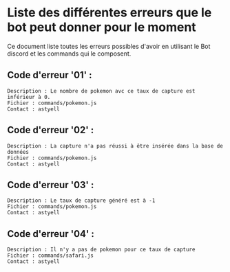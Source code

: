 # Liste des différentes erreurs que le bot peut donner pour le moment

Ce document liste toutes les erreurs possibles d'avoir en utilisant le Bot discord et les commands qui le composent.

## Code d'erreur '01' :

	Description : Le nombre de pokemon avc ce taux de capture est inférieur à 0. 
	Fichier : commands/pokemon.js
	Contact : astyell


## Code d'erreur '02' :

	Description : La capture n'a pas réussi à être insérée dans la base de données
	Fichier : commands/pokemon.js
	Contact : astyell


## Code d'erreur '03' :

	Description : Le taux de capture généré est à -1
	Fichier : commands/pokemon.js
	Contact : astyell

## Code d'erreur '04' :

	Description : Il n'y a pas de pokemon pour ce taux de capture
	Fichier : commands/safari.js
	Contact : astyell
